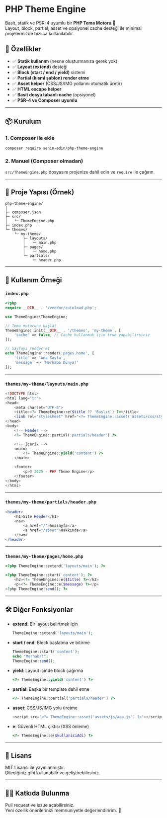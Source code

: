 # PHP Theme Engine

Basit, statik ve PSR-4 uyumlu bir **PHP Tema Motoru** 🎨  
Layout, block, partial, asset ve opsiyonel cache desteği ile minimal projelerinizde hızlıca kullanılabilir.

## 🚀 Özellikler
- ✅ **Statik kullanım** (nesne oluşturmanıza gerek yok)
- ✅ **Layout (extend)** desteği
- ✅ **Block (start / end / yield)** sistemi
- ✅ **Partial (kısmi şablon) render etme**
- ✅ **Asset helper** (CSS/JS/IMG yollarını otomatik üretir)
- ✅ **HTML escape helper**
- ✅ **Basit dosya tabanlı cache** (opsiyonel)
- ✅ **PSR-4 ve Composer uyumlu**

---

## 📦 Kurulum

### 1. Composer ile ekle
```bash
composer require senin-adin/php-theme-engine
```

### 2. Manuel (Composer olmadan)
`src/ThemeEngine.php` dosyasını projenize dahil edin ve `require` ile çağırın.

---

## 📂 Proje Yapısı (Örnek)

```
php-theme-engine/
│
├─ composer.json
├─ src/
│   └─ ThemeEngine.php
├─ index.php
└─ themes/
    └─ my-theme/
        ├─ layouts/
        │   └─ main.php
        ├─ pages/
        │   └─ home.php
        └─ partials/
            └─ header.php
```

---

## 🧩 Kullanım Örneği

### `index.php`
```php
<?php
require __DIR__ . '/vendor/autoload.php';

use ThemeEngine\ThemeEngine;

// Tema motorunu başlat
ThemeEngine::init(__DIR__ . '/themes', 'my-theme', [
    'cache' => false, // Cache kullanmak için true yapabilirsiniz
]);

// Sayfayı render et
echo ThemeEngine::render('pages.home', [
    'title' => 'Ana Sayfa',
    'message' => 'Merhaba Dünya!'
]);
```

---

### `themes/my-theme/layouts/main.php`
```php
<!DOCTYPE html>
<html lang="tr">
<head>
    <meta charset="UTF-8">
    <title><?= ThemeEngine::e($title ?? 'Başlık') ?></title>
    <link rel="stylesheet" href="<?= ThemeEngine::asset('assets/css/style.css') ?>">
</head>
<body>
    <!-- Header -->
    <?= ThemeEngine::partial('partials/header') ?>

    <!-- İçerik -->
    <main>
        <?= ThemeEngine::yield('content') ?>
    </main>

    <footer>
        <p>© 2025 - PHP Theme Engine</p>
    </footer>
</body>
</html>
```

---

### `themes/my-theme/partials/header.php`
```php
<header>
    <h1>Site Header</h1>
    <nav>
        <a href="/">Anasayfa</a>
        <a href="/about">Hakkında</a>
    </nav>
</header>
```

---

### `themes/my-theme/pages/home.php`
```php
<?php ThemeEngine::extend('layouts/main'); ?>

<?php ThemeEngine::start('content'); ?>
    <h2><?= ThemeEngine::e($title) ?></h2>
    <p><?= ThemeEngine::e($message) ?></p>
<?php ThemeEngine::end(); ?>
```

---

## 🛠 Diğer Fonksiyonlar

- **extend**: Bir layout belirtmek için  
  ```php
  ThemeEngine::extend('layouts/main');
  ```

- **start / end**: Block başlatma ve bitirme  
  ```php
  ThemeEngine::start('content');
  echo "Merhaba!";
  ThemeEngine::end();
  ```

- **yield**: Layout içinde block çağırma  
  ```php
  <?= ThemeEngine::yield('content') ?>
  ```

- **partial**: Başka bir template dahil etme  
  ```php
  <?= ThemeEngine::partial('partials/header') ?>
  ```

- **asset**: CSS/JS/IMG yolu üretme  
  ```php
  <script src="<?= ThemeEngine::asset('assets/js/app.js') ?>"></script>
  ```

- **e**: Güvenli HTML çıktısı (XSS önleme)  
  ```php
  <?= ThemeEngine::e($kullaniciAdi) ?>
  ```

---

## 📜 Lisans

MIT Lisansı ile yayınlanmıştır.  
Dilediğiniz gibi kullanabilir ve geliştirebilirsiniz.

---

## 👨‍💻 Katkıda Bulunma

Pull request ve issue açabilirsiniz.  
Yeni özellik önerilerinizi memnuniyetle değerlendiririm. 🚀
